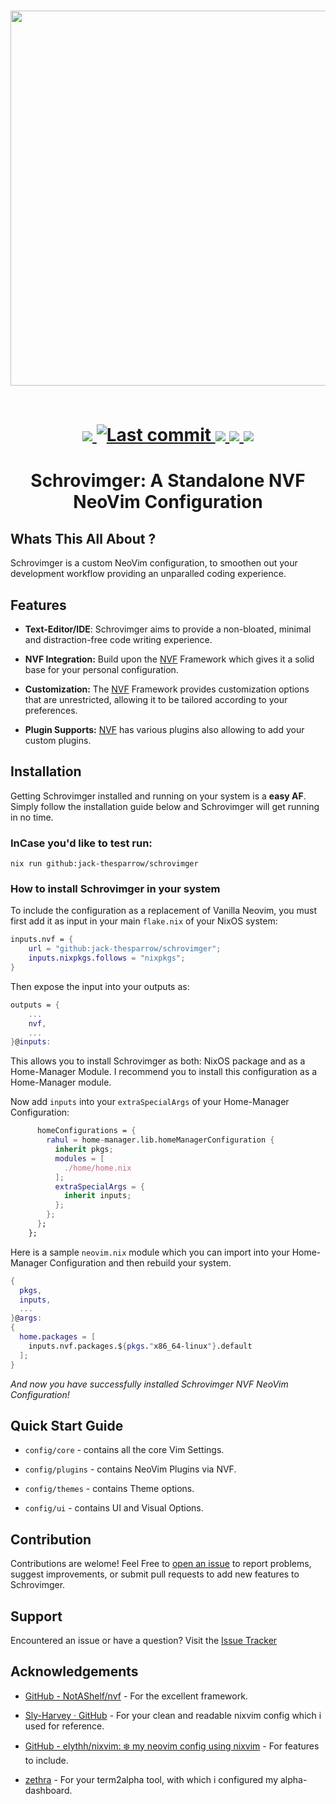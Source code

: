<h1 align = "center">
<a href='#'><img src="https://raw.githubusercontent.com/catppuccin/catppuccin/main/assets/palette/macchiato.png" width="600px"/></a>
<br>
<br>
<div align = "center">
    <p>
    <a href="https://github.com/jack-thesparrow/schrovimger/issues">
        <img src="https://img.shields.io/github/issues/jack-thesparrow/schrovimger?color=fab387&labelColor=303446&style=for-the-badge">
    </a>
    <a href="https://github.com/jack-thesparrow/schrovimger/pulse">
      <img alt="Last commit" src="https://img.shields.io/github/last-commit/jack-thesparrow/schrovimger?style=for-the-badge&logo=starship&color=8bd5ca&logoColor=D9E0EE&labelColor=302D41"/>
    </a>
    <a href="https://github.com/jack-thesparrow/schrovimger/stargazers">
        <img src="https://img.shields.io/github/stars/jack-thesparrow/schrovimger?color=ca9ee6&labelColor=303446&style=for-the-badge">
    </a>
    <a href="https://github.com/jack-thesparrow/schrovimger">
        <img src="https://img.shields.io/github/repo-size/jack-thesparrow/schrovimger?color=ea999c&labelColor=303446&style=for-the-badge">
    </a>
    <a href="https://github.com/jack-thesparrow/scrovimger/blob/main/LICENCE">
        <img src="https://img.shields.io/static/v1.svg?style=for-the-badge&label=License&message=MIT&logoColor=ca9ee6&colorA=313244&colorB=cba6f7"/>
    </a>
    <br>
    </p>
    </div>
<h1 align = "center">Schrovimger: A Standalone NVF NeoVim Configuration</h1>
<h3 align = "center"></h3>

</h1>

## Whats This All About ?

Schrovimger is a custom NeoVim configuration, to smoothen out your development workflow providing an unparalled coding experience.

## Features

- **Text-Editor/IDE**:  Schrovimger aims to provide a non-bloated, minimal and distraction-free code writing experience.

- **NVF Integration:** Build upon the [NVF](https://github.com/NotAShelf/nvf.git) Framework which gives it a solid base for your personal configuration.

- **Customization:** The [NVF](https://github.com/NotAShelf/nvf.git) Framework provides customization options that are unrestricted, allowing it to be tailored according to your preferences.

- **Plugin Supports:** [NVF](https://github.com/NotAShelf/nvf.git) has various plugins also allowing to add your custom plugins.

## Installation

Getting Schrovimger installed and running on your system is a **easy AF**. Simply follow the installation guide below and Schrovimger will get running in no time.

### InCase you'd like to test run:

```shell
nix run github:jack-thesparrow/schrovimger
```

### How to install Schrovimger in your system

To include the configuration as a replacement of Vanilla Neovim, you must first add it as input in your main `flake.nix` of your NixOS system:

```nix
inputs.nvf = {
    url = "github:jack-thesparrow/schrovimger";
    inputs.nixpkgs.follows = "nixpkgs";
}
```

Then expose the input into your outputs as:

```nix
outputs = {
    ...
    nvf,
    ...
}@inputs:
```

This allows you to install Schrovimger as both: NixOS package and as a Home-Manager Module. I recommend you to install this configuration as a Home-Manager module. 

Now add `inputs` into your `extraSpecialArgs` of your Home-Manager Configuration:

```nix
      homeConfigurations = {
        rahul = home-manager.lib.homeManagerConfiguration {
          inherit pkgs;
          modules = [
            ./home/home.nix
          ];
          extraSpecialArgs = {
            inherit inputs;
          };
        };
      };
    };
```

Here is a sample `neovim.nix` module which you can import into your Home-Manager Configuration and then rebuild your system.

```nix
{
  pkgs,
  inputs,
  ...
}@args:
{
  home.packages = [
    inputs.nvf.packages.${pkgs."x86_64-linux"}.default
  ];
}
```

<I>And now you have successfully installed Schrovimger NVF NeoVim Configuration!</I>

## Quick Start Guide

- `config/core` - contains all the core Vim Settings.

- `config/plugins` - contains NeoVim Plugins via NVF.

- `config/themes` - contains Theme options.

- `config/ui` - contains UI and Visual Options.

## Contribution

Contributions are welome! Feel Free to [open an issue](https://github.com/jack-thesparrow/schrovimger/issues) to report problems, suggest improvements, or submit pull requests to add new features to Schrovimger.

## Support

Encountered an issue or have a question? Visit the [Issue Tracker](https://github.com/jack-thesparrow/schrovimger/issues) 

## Acknowledgements

- [GitHub - NotAShelf/nvf](https://github.com/NotAShelf/nvf.git)  - For the excellent framework.

- [Sly-Harvey · GitHub](https://github.com/Sly-Harvey) - For your clean and readable nixvim config which i used for reference.

- [GitHub - elythh/nixvim: ❄️ my neovim config using nixvim](https://github.com/elythh/nixvim) - For features to include.

- [zethra](https://git.sr.ht/~zethra/) - For your term2alpha tool, with which i configured my alpha-dashboard.
